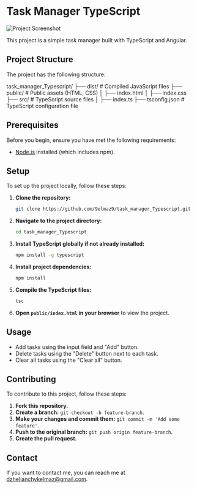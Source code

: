 # Task Manager TypeScript

![Project Screenshot](https://files.oaiusercontent.com/file-i0W6pAZy1zTcdhm0PEOAmgzd?se=2024-06-10T21%3A14%3A27Z&sp=r&sv=2023-11-03&sr=b&rscc=max-age%3D31536000%2C%20immutable&rscd=attachment%3B%20filename%3D5a948ec9-695d-4928-8246-f0719a3dd7d0.webp&sig=f3VUgweOmita2iFf6Wgp1GzrMrU%2B3FEeIMXXrDquIeo%3D)

This project is a simple task manager built with TypeScript and Angular.

## Project Structure

The project has the following structure:

task_manager_Typescript/
├── dist/ # Compiled JavaScript files
├── public/ # Public assets (HTML, CSS)
│ ├── index.html
│ ├── index.css
├── src/ # TypeScript source files
│ ├── index.ts
├── tsconfig.json # TypeScript configuration file


## Prerequisites

Before you begin, ensure you have met the following requirements:
- [Node.js](https://nodejs.org/en/) installed (which includes npm).

## Setup

To set up the project locally, follow these steps:

1. **Clone the repository:**

    ```sh
    git clone https://github.com/9elmaz9/task_manager_Typescript.git
    ```

2. **Navigate to the project directory:**

    ```sh
    cd task_manager_Typescript
    ```

3. **Install TypeScript globally if not already installed:**

    ```sh
    npm install -g typescript
    ```

4. **Install project dependencies:**

    ```sh
    npm install
    ```

5. **Compile the TypeScript files:**

    ```sh
    tsc
    ```

6. **Open `public/index.html` in your browser** to view the project.

## Usage

- Add tasks using the input field and "Add" button.
- Delete tasks using the "Delete" button next to each task.
- Clear all tasks using the "Clear all" button.

## Contributing

To contribute to this project, follow these steps:

1. **Fork this repository.**
2. **Create a branch:** `git checkout -b feature-branch`.
3. **Make your changes and commit them:** `git commit -m 'Add some feature'`.
4. **Push to the original branch:** `git push origin feature-branch`.
5. **Create the pull request.**

## Contact

If you want to contact me, you can reach me at [dzhelianchykelmaz@gmail.com](mailto:dzhelianchykelmaz@gmail.com).


